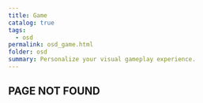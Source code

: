 ```yaml
---
title: Game
catalog: true
tags: 
  - osd
permalink: osd_game.html
folder: osd
summary: Personalize your visual gameplay experience.
---
```


## PAGE NOT FOUND
